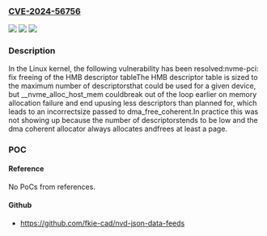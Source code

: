 ### [CVE-2024-56756](https://cve.mitre.org/cgi-bin/cvename.cgi?name=CVE-2024-56756)
![](https://img.shields.io/static/v1?label=Product&message=Linux&color=blue)
![](https://img.shields.io/static/v1?label=Version&message=87ad72a59a38d1df217cfd95bc222a2edfe5d399%3C%20ac22240540e0c5230d8c4138e3778420b712716a%20&color=brighgreen)
![](https://img.shields.io/static/v1?label=Vulnerability&message=n%2Fa&color=brighgreen)

### Description

In the Linux kernel, the following vulnerability has been resolved:nvme-pci: fix freeing of the HMB descriptor tableThe HMB descriptor table is sized to the maximum number of descriptorsthat could be used for a given device, but __nvme_alloc_host_mem couldbreak out of the loop earlier on memory allocation failure and end upusing less descriptors than planned for, which leads to an incorrectsize passed to dma_free_coherent.In practice this was not showing up because the number of descriptorstends to be low and the dma coherent allocator always allocates andfrees at least a page.

### POC

#### Reference
No PoCs from references.

#### Github
- https://github.com/fkie-cad/nvd-json-data-feeds

